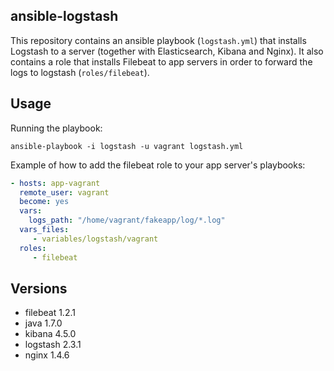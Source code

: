 ## ansible-logstash

This repository contains an ansible playbook (`logstash.yml`) that installs Logstash to a server (together with Elasticsearch, Kibana and Nginx). It also contains a role that installs Filebeat to app servers in order to forward the logs to logstash (`roles/filebeat`).

## Usage

Running the playbook:

```
ansible-playbook -i logstash -u vagrant logstash.yml
```

Example of how to add the filebeat role to your app server's playbooks:

```yaml
- hosts: app-vagrant
  remote_user: vagrant
  become: yes
  vars:
    logs_path: "/home/vagrant/fakeapp/log/*.log"
  vars_files:
     - variables/logstash/vagrant
  roles:
     - filebeat
```

## Versions
* filebeat 1.2.1
* java 1.7.0
* kibana 4.5.0
* logstash 2.3.1
* nginx 1.4.6

